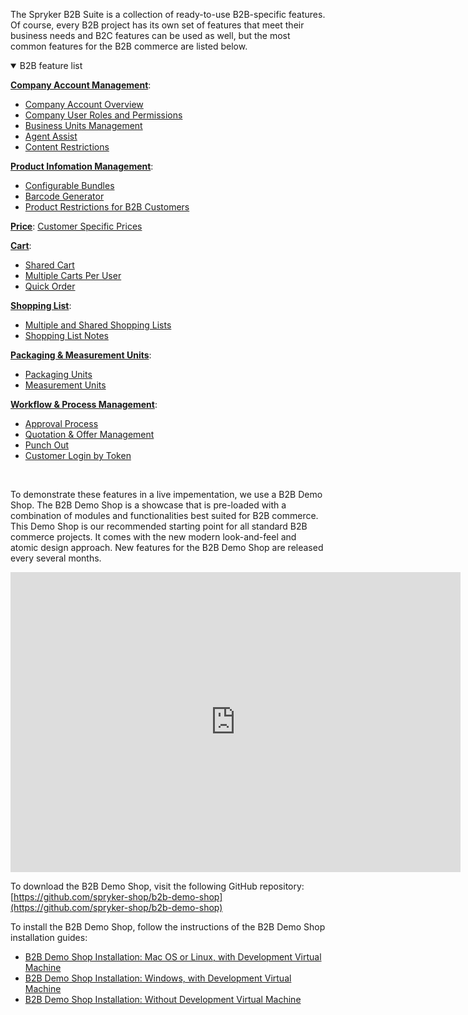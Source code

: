 The Spryker B2B Suite is a collection of ready-to-use B2B-specific features. Of course, every B2B project has its own set of features that meet their business needs and B2C features can be used as well, but the most common features for the B2B commerce are listed below.

<details open>
<summary>B2B feature list</summary>

[**Company Account Management**](https://documentation.spryker.com/docs/company-account):

* [Company Account Overview](https://documentation.spryker.com/docs/company-account-overview)
* [Company User Roles and Permissions](https://documentation.spryker.com/docs/company-user-permissions)
* [Business Units Management](https://documentation.spryker.com/docs/business-unit-management)
* [Agent Assist](https://documentation.spryker.com/docs/agent-assist)
* [Content Restrictions](https://documentation.spryker.com/docs/hide-content-from-logged-out-users)

[**Product Infomation Management**](https://documentation.spryker.com/docs/product-information-management):

* [Configurable Bundles](https://documentation.spryker.com/docs/configurable-bundle)
* [Barcode Generator](https://documentation.spryker.com/docs/barcode-generator)
* [Product Restrictions for B2B Customers](https://documentation.spryker.com/docs/product-restrictions-from-merchant-to-buyer-201903)

[**Price**](https://documentation.spryker.com/docs/price):
[Customer Specific Prices](https://documentation.spryker.com/docs/price-per-merchant-relation)

[**Cart**](https://documentation.spryker.com/docs/cart):

* [Shared Cart](https://documentation.spryker.com/docs/shared-cart)
* [Multiple Carts Per User](https://documentation.spryker.com/docs/multiple-cart-per-user)
* [Quick Order](https://documentation.spryker.com/docs/quick-order-201903)

[**Shopping List**](https://documentation.spryker.com/docs/shopping-list):

* [Multiple and Shared Shopping Lists](https://documentation.spryker.com/docs/multiple-shared-shopping-lists)
* [Shopping List Notes](https://documentation.spryker.com/docs/shopping-list-notes)

[**Packaging & Measurement Units**](https://documentation.spryker.com/docs/packaging-measurement-units):

* [Packaging Units](https://documentation.spryker.com/docs/packaging-units-202001)
* [Measurement Units](https://documentation.spryker.com/docs/measurement-units)

[**Workflow & Process Management**](https://documentation.spryker.com/docs/workflow-process-management):

* [Approval Process](https://documentation.spryker.com/docs/approval-process)
* [Quotation & Offer Management](https://documentation.spryker.com/docs/quotation-process-rfq-201907)
* [Punch Out](https://documentation.spryker.com/docs/punchout-201907)
* [Customer Login by Token](https://documentation.spryker.com/docs/customer-login-by-token-201907)
<br>
</details>


To demonstrate these features in a live impementation, we use a B2B Demo Shop. The B2B Demo Shop is a showcase that is pre-loaded with a combination of modules and functionalities best suited for B2B commerce. This Demo Shop is our recommended starting point for all standard B2B commerce projects. It comes with the new modern look-and-feel and atomic design approach. New features for the B2B Demo Shop are released every several months.

<iframe src="https://fast.wistia.net/embed/iframe/i3k6hkfq35" title="B2B Demo Shop Overview" allowtransparency="true" frameborder="0" scrolling="no" class="wistia_embed" name="wistia_embed" allowfullscreen="0" mozallowfullscreen="0" webkitallowfullscreen="0" oallowfullscreen="0" msallowfullscreen="0" width="720" height="480"></iframe>

To download the B2B Demo Shop, visit the following GitHub repository: [https://github.com/spryker-shop/b2b-demo-shop](https://github.com/spryker-shop/b2b-demo-shop)

To install the B2B Demo Shop, follow the instructions of the B2B Demo Shop installation guides:

* [B2B Demo Shop Installation: Mac OS or Linux, with Development Virtual Machine](https://documentation.spryker.com/docs/installation-guide-b2b)
* [B2B Demo Shop Installation: Windows, with Development Virtual Machine](https://documentation.spryker.com/docs/b2b-demo-shop-installation-windows-with-development-virtual-machine)
* [B2B Demo Shop Installation: Without Development Virtual Machine](https://documentation.spryker.com/docs/b2b-demo-shop-installation-without-development-virtual-machine)
